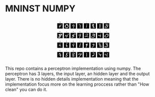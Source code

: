 # MNINST NUMPY

<p align="center" style="width:100%">
    <img src="./assets/predictions.png" style="width:35%">
</p>

This repo contains a perceptron implementation using numpy. The perceptron has 3 layers, the input layer, an hidden layer and the output layer. There is no hidden details implementation meaning that the implementation focus more on the learning proccess rather than "How clean" you can do it.

